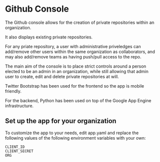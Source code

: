 # Github Console

The Github console allows for the creation of private repositories within
an organization.

It also displays existing private repositories.

For any priate repository, a user with administrative priveledges can 
add/remove other users within the same organization as collaborators, and may 
also add/remove teams as having push/pull access to the repo.

The main aim of the console is to place strict controls around a person elected
to be an admin in an organization, while still allowing that admin user to 
create, edit and delete private repositories at will.

Twitter Bootstrap has been used for the frontend so the app is mobile friendly.

For the backend, Python has been used on top of the Google App Engine
infrastructure.

## Set up the app for your organization

To customize the app to your needs, edit app.yaml and replace the following
values of the following environment variables with your own:   

    CLIENT_ID
    CLIENT_SECRET
    ORG

